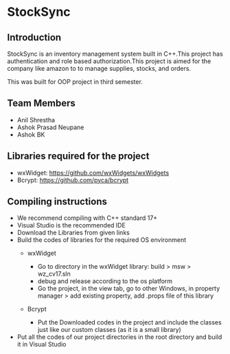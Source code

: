 # StockSync

## Introduction
StockSync is an inventory management system built in C++.This project has authentication and role based authorization.This project is aimed for the company like amazon to to manage supplies, stocks, and orders.

This was built for OOP project in third semester.

## Team Members
* Anil Shrestha
* Ashok Prasad Neupane
* Ashok BK

## Libraries required for the project
* wxWidget: https://github.com/wxWidgets/wxWidgets
* Bcrypt: https://github.com/pyca/bcrypt

## Compiling instructions
* We recommend compiling with C++ standard 17+
* Visual Studio is the recommended IDE
* Download the Libraries from given links
* Build the codes of libraries for the required OS environment
    * wxWidget
        * Go to directory in the wxWidget library: build > msw > wz_cv17.sln
        * debug and release according to the os platform
        * Go the project, in the view tab, go to other Windows, in property manager > add existing property, add .props file of this library
    
    * Bcrypt
        * Put the Downloaded codes in the project and include the classes just like our custom classes (as it is a small library)
* Put all the codes of our project directories in the root directory and build it in Visual Studio